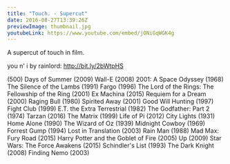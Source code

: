 ```yaml
---
title: "Touch. - Supercut"
date: 2016-08-27T13:39:26Z
previewImage: thumbnail.jpg
youtubeLink: https://www.youtube.com/embed/jONiGqWGK4g
---
```


A supercut of touch in film.

you n' i by rainlord: http://bit.ly/2bWtpHS

(500) Days of Summer (2009)
Wall-E (2008)
2001: A Space Odyssey (1968)
The Silence of the Lambs (1991)
Fargo (1996)
The Lord of the Rings: The Fellowship of the Ring (2001)
Ex Machina (2015)
Requiem for a Dream (2000)
Raging Bull (1980)
Spirited Away (2001)
Good Will Hunting (1997)
Fight Club (1999)
E.T. the Extra Terrestrial (1982)
The Godfather: Part 2 (1974)
Tarzan (2016)
The Matrix (1999)
Life of Pi (2012)
City Lights (1931)
Home Alone (1990)
The Wizard of Oz (1939)
Midnight Cowboy (1969)
Forrest Gump (1994)
Lost in Translation (2003)
Rain Man (1988)
Mad Max: Fury Road (2015)
Harry Potter and the Goblet of Fire (2005)
Up (2009)
Star Wars: The Force Awakens (2015)
Schindler's List (1993)
The Dark Knight (2008)
Finding Nemo (2003)